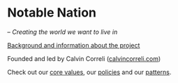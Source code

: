 # Notable Nation
– _Creating the world we want to live in_

[Background and information about the project](http://notablenation.com)

Founded and led by Calvin Correli
([calvincorreli.com](http://calvincorreli.com))

Check out our [core values](https://github.com/calvincorreli/notablenation/blob/master/values.md), our [policies](https://github.com/calvincorreli/notablenation/tree/master/policies) and our [patterns](https://github.com/calvincorreli/notablenation/tree/master/patterns).
